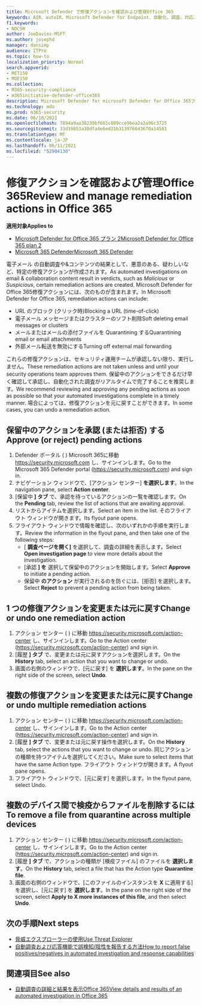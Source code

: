 ```yaml
---
title: Microsoft Defender で修復アクションを確認および管理Office 365
keywords: AIR、autoIR、Microsoft Defender for Endpoint、自動化、調査、対応、修復、脅威、高度、脅威、保護
f1.keywords:
- NOCSH
author: JoeDavies-MSFT
ms.author: josephd
manager: dansimp
audience: ITPro
ms.topic: how-to
localization_priority: Normal
search.appverid:
- MET150
- MOE150
ms.collection:
- M365-security-compliance
- m365initiative-defender-office365
description: Microsoft Defender for microsoft Defender for Office 365プラン 2 の自動調査および応答機能の修復アクションについて説明します。
ms.technology: mdo
ms.prod: m365-security
ms.date: 06/10/2021
ms.openlocfilehash: 7894a9aa38239bf661c809cce96ea2a2a96c3725
ms.sourcegitcommit: 33d19853a38dfa4e6ed21b313976643670a14581
ms.translationtype: MT
ms.contentlocale: ja-JP
ms.lasthandoff: 06/11/2021
ms.locfileid: "52904130"
---
```

# <a name="review-and-manage-remediation-actions-in-office-365"></a><span data-ttu-id="a8369-104">修復アクションを確認および管理Office 365</span><span class="sxs-lookup"><span data-stu-id="a8369-104">Review and manage remediation actions in Office 365</span></span>

<span data-ttu-id="a8369-105">**適用対象**</span><span class="sxs-lookup"><span data-stu-id="a8369-105">**Applies to**</span></span>
- [<span data-ttu-id="a8369-106">Microsoft Defender for Office 365 プラン 2</span><span class="sxs-lookup"><span data-stu-id="a8369-106">Microsoft Defender for Office 365 plan 2</span></span>](defender-for-office-365.md)
- [<span data-ttu-id="a8369-107">Microsoft 365 Defender</span><span class="sxs-lookup"><span data-stu-id="a8369-107">Microsoft 365 Defender</span></span>](../defender/microsoft-365-defender.md)

<span data-ttu-id="a8369-108">電子メール の自動調査や&コンテンツの結果として、悪意のある、疑わしいなど、特定の修復アクションが作成されます。</span><span class="sxs-lookup"><span data-stu-id="a8369-108">As automated investigations on email & collaboration content result in verdicts, such as *Malicious* or *Suspicious*, certain remediation actions are created.</span></span> <span data-ttu-id="a8369-109">Microsoft Defender for Office 365修復アクションには、次のものが含まれます。</span><span class="sxs-lookup"><span data-stu-id="a8369-109">In Microsoft Defender for Office 365, remediation actions can include:</span></span>

- <span data-ttu-id="a8369-110">URL のブロック (クリック時)</span><span class="sxs-lookup"><span data-stu-id="a8369-110">Blocking a URL (time-of-click)</span></span>
- <span data-ttu-id="a8369-111">電子メール メッセージまたはクラスターのソフト削除</span><span class="sxs-lookup"><span data-stu-id="a8369-111">Soft deleting email messages or clusters</span></span>
- <span data-ttu-id="a8369-112">メールまたはメールの添付ファイルを Quarantining する</span><span class="sxs-lookup"><span data-stu-id="a8369-112">Quarantining email or email attachments</span></span>
- <span data-ttu-id="a8369-113">外部メール転送を無効にする</span><span class="sxs-lookup"><span data-stu-id="a8369-113">Turning off external mail forwarding</span></span>

<span data-ttu-id="a8369-114">これらの修復アクションは、セキュリティ運用チームが承認しない限り、実行しません。</span><span class="sxs-lookup"><span data-stu-id="a8369-114">These remediation actions are not taken unless and until your security operations team approves them.</span></span> <span data-ttu-id="a8369-115">保留中のアクションをできるだけ早く確認して承認し、自動化された調査がリアルタイムで完了することを推奨します。</span><span class="sxs-lookup"><span data-stu-id="a8369-115">We recommend reviewing and approving any pending actions as soon as possible so that your automated investigations complete in a timely manner.</span></span> <span data-ttu-id="a8369-116">場合によっては、修復アクションを元に戻すことができます。</span><span class="sxs-lookup"><span data-stu-id="a8369-116">In some cases, you can undo a remediation action.</span></span>

## <a name="approve-or-reject-pending-actions"></a><span data-ttu-id="a8369-117">保留中のアクションを承認 (または拒否) する</span><span class="sxs-lookup"><span data-stu-id="a8369-117">Approve (or reject) pending actions</span></span>

1. <span data-ttu-id="a8369-118">Defender ポータル ( ) Microsoft 365に移動 <https://security.microsoft.com> し、サインインします。</span><span class="sxs-lookup"><span data-stu-id="a8369-118">Go to the Microsoft 365 Defender portal (<https://security.microsoft.com>) and sign in.</span></span>
2. <span data-ttu-id="a8369-119">ナビゲーション ウィンドウで、[アクション センター] **を選択します**。</span><span class="sxs-lookup"><span data-stu-id="a8369-119">In the navigation pane, select **Action center**.</span></span>
3. <span data-ttu-id="a8369-120">[保留中 **] タブ** で、承認を待っているアクションの一覧を確認します。</span><span class="sxs-lookup"><span data-stu-id="a8369-120">On the **Pending** tab, review the list of actions that are awaiting approval.</span></span>
4. <span data-ttu-id="a8369-121">リストからアイテムを選択します。</span><span class="sxs-lookup"><span data-stu-id="a8369-121">Select an item in the list.</span></span> <span data-ttu-id="a8369-122">そのフライアウト ウィンドウが開きます。</span><span class="sxs-lookup"><span data-stu-id="a8369-122">Its flyout pane opens.</span></span> 
5. <span data-ttu-id="a8369-123">フライアウト ウィンドウで情報を確認し、次のいずれかの手順を実行します。</span><span class="sxs-lookup"><span data-stu-id="a8369-123">Review the information in the flyout pane, and then take one of the following steps:</span></span>
   - <span data-ttu-id="a8369-124">[ **調査ページを開く]** を選択して、調査の詳細を表示します。</span><span class="sxs-lookup"><span data-stu-id="a8369-124">Select **Open investigation page** to view more details about the investigation.</span></span>
   - <span data-ttu-id="a8369-125">[承認 **] を** 選択して保留中のアクションを開始します。</span><span class="sxs-lookup"><span data-stu-id="a8369-125">Select **Approve** to initiate a pending action.</span></span>
   - <span data-ttu-id="a8369-126">保留中 **のアクション** が実行されるのを防ぐには、[拒否] を選択します。</span><span class="sxs-lookup"><span data-stu-id="a8369-126">Select **Reject** to prevent a pending action from being taken.</span></span>

## <a name="change-or-undo-one-remediation-action"></a><span data-ttu-id="a8369-127">1 つの修復アクションを変更または元に戻す</span><span class="sxs-lookup"><span data-stu-id="a8369-127">Change or undo one remediation action</span></span>

1. <span data-ttu-id="a8369-128">アクション センター ( ) に移動 <https://security.microsoft.com/action-center> し、サインインします。</span><span class="sxs-lookup"><span data-stu-id="a8369-128">Go to the Action center (<https://security.microsoft.com/action-center>) and sign in.</span></span>
2. <span data-ttu-id="a8369-129">[履歴 **] タブ** で、変更または元に戻すアクションを選択します。</span><span class="sxs-lookup"><span data-stu-id="a8369-129">On the **History** tab, select an action that you want to change or undo.</span></span>
3. <span data-ttu-id="a8369-130">画面の右側のウィンドウで、[元に戻す] を **選択します**。</span><span class="sxs-lookup"><span data-stu-id="a8369-130">In the pane on the right side of the screen, select **Undo**.</span></span>

## <a name="change-or-undo-multiple-remediation-actions"></a><span data-ttu-id="a8369-131">複数の修復アクションを変更または元に戻す</span><span class="sxs-lookup"><span data-stu-id="a8369-131">Change or undo multiple remediation actions</span></span>

1. <span data-ttu-id="a8369-132">アクション センター ( ) に移動 <https://security.microsoft.com/action-center> し、サインインします。</span><span class="sxs-lookup"><span data-stu-id="a8369-132">Go to the Action center (<https://security.microsoft.com/action-center>) and sign in.</span></span>
2. <span data-ttu-id="a8369-133">[履歴 **] タブ** で、変更または元に戻す操作を選択します。</span><span class="sxs-lookup"><span data-stu-id="a8369-133">On the **History** tab, select the actions that you want to change or undo.</span></span> <span data-ttu-id="a8369-134">同じアクションの種類を持つアイテムを選択してください。</span><span class="sxs-lookup"><span data-stu-id="a8369-134">Make sure to select items that have the same Action type.</span></span> <span data-ttu-id="a8369-135">フライアウト ウィンドウが開きます。</span><span class="sxs-lookup"><span data-stu-id="a8369-135">A flyout pane opens.</span></span>
3. <span data-ttu-id="a8369-136">フライアウト ウィンドウで、[元に戻す] を選択します。</span><span class="sxs-lookup"><span data-stu-id="a8369-136">In the flyout pane, select Undo.</span></span>

## <a name="to-remove-a-file-from-quarantine-across-multiple-devices"></a><span data-ttu-id="a8369-137">複数のデバイス間で検疫からファイルを削除するには</span><span class="sxs-lookup"><span data-stu-id="a8369-137">To remove a file from quarantine across multiple devices</span></span>

1. <span data-ttu-id="a8369-138">アクション センター ( ) に移動 <https://security.microsoft.com/action-center> し、サインインします。</span><span class="sxs-lookup"><span data-stu-id="a8369-138">Go to the Action center (<https://security.microsoft.com/action-center>) and sign in.</span></span>
2. <span data-ttu-id="a8369-139">[履歴 **] タブ** で、アクションの種類が [検疫ファイル] のファイルを **選択します**。</span><span class="sxs-lookup"><span data-stu-id="a8369-139">On the **History** tab, select a file that has the Action type **Quarantine file**.</span></span>
3. <span data-ttu-id="a8369-140">画面の右側のウィンドウで、[このファイルのインスタンスを **X** に適用する] を選択し、[元に戻す] を **選択します**。</span><span class="sxs-lookup"><span data-stu-id="a8369-140">In the pane on the right side of the screen, select **Apply to X more instances of this file**, and then select **Undo**.</span></span>

## <a name="next-steps"></a><span data-ttu-id="a8369-141">次の手順</span><span class="sxs-lookup"><span data-stu-id="a8369-141">Next steps</span></span>

- [<span data-ttu-id="a8369-142">脅威エクスプローラーの使用</span><span class="sxs-lookup"><span data-stu-id="a8369-142">Use Threat Explorer</span></span>](threat-explorer.md)
- [<span data-ttu-id="a8369-143">自動調査および応答機能で誤検知/陰性を報告する方法</span><span class="sxs-lookup"><span data-stu-id="a8369-143">How to report false positives/negatives in automated investigation and response capabilities</span></span>](air-report-false-positives-negatives.md)

## <a name="see-also"></a><span data-ttu-id="a8369-144">関連項目</span><span class="sxs-lookup"><span data-stu-id="a8369-144">See also</span></span>

- [<span data-ttu-id="a8369-145">自動調査の詳細と結果を表示Office 365</span><span class="sxs-lookup"><span data-stu-id="a8369-145">View details and results of an automated investigation in Office 365</span></span>](air-view-investigation-results.md)
